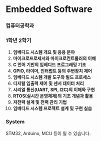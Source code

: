 # **Embedded Software**

### 컴퓨터공학과
### 1학년 2학기

1. **임베디드 시스템 개요 및 응용 분야**
2. **마이크로프로세서와 마이크로컨트롤러의 이해**
3. **C 언어 기반의 임베디드 프로그래밍 기초**
4. **GPIO, 타이머, 인터럽트 등의 주변장치 제어**
5. **임베디드 시스템 개발 도구와 빌드 프로세스**
6. **디지털 입출력 제어 및 센서 데이터 처리**
7. **시리얼 통신(UART, SPI, I2C)의 이해와 구현**
8. **RTOS(실시간 운영체제)의 기초 개념과 활용**
9. **저전력 설계 및 전력 관리 기법**
10. **임베디드 시스템 프로젝트 설계 및 구현 실습**

### System
STM32, Arduino, MCU 등이 될 수 있습니다.
